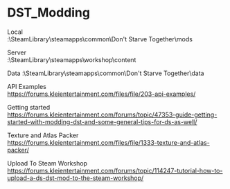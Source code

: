 # DST_Modding

Local  
:\SteamLibrary\steamapps\common\Don't Starve Together\mods

Server  
:\SteamLibrary\steamapps\workshop\content

Data
:\SteamLibrary\steamapps\common\Don't Starve Together\data

API Examples  
https://forums.kleientertainment.com/files/file/203-api-examples/

Getting started  
https://forums.kleientertainment.com/forums/topic/47353-guide-getting-started-with-modding-dst-and-some-general-tips-for-ds-as-well/

Texture and Atlas Packer  
https://forums.kleientertainment.com/files/file/1333-texture-and-atlas-packer/


Upload To Steam Workshop  
https://forums.kleientertainment.com/forums/topic/114247-tutorial-how-to-upload-a-ds-dst-mod-to-the-steam-workshop/

